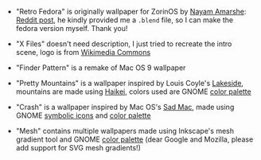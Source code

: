 - "Retro Fedora" is originally wallpaper for ZorinOS by [Nayam Amarshe](https://github.com/NayamAmarshe): [Reddit post](https://www.reddit.com/r/wallpaper/comments/u45tck/3840x2160_zorinos_wallpapers), he kindly provided me a `.blend` file, so I can make the fedora version myself. Thank you!

- "X Files" doesn't need description, I just tried to recreate the intro scene, logo is from [Wikimedia Commons](https://commons.wikimedia.org/wiki/File:The_X-Files_logo.svg)

- "Finder Pattern" is a remake of Mac OS 9 wallpaper

- "Pretty Mountains" is a wallpaper inspired by Louis Coyle's [Lakeside](https://dribbble.com/shots/1793547-Lakeside), mountains are made using [Haikei](https://haikei.app), colors used are GNOME [color palette](https://developer.gnome.org/hig/reference/palette.html)

- "Crash" is a wallpaper inspired by Mac OS's [Sad Mac](https://en.m.wikipedia.org/wiki/Macintosh_startup#Sad_Mac), made using GNOME [symbolic icons](https://gitlab.gnome.org/Teams/Design/icon-development-kit) and [color palette](https://developer.gnome.org/hig/reference/palette.html)

- "Mesh" contains multiple wallpapers made using Inkscape's mesh gradient tool and GNOME [color palette](https://developer.gnome.org/hig/reference/palette.html) (dear Google and Mozilla, please add support for SVG mesh gradients!)